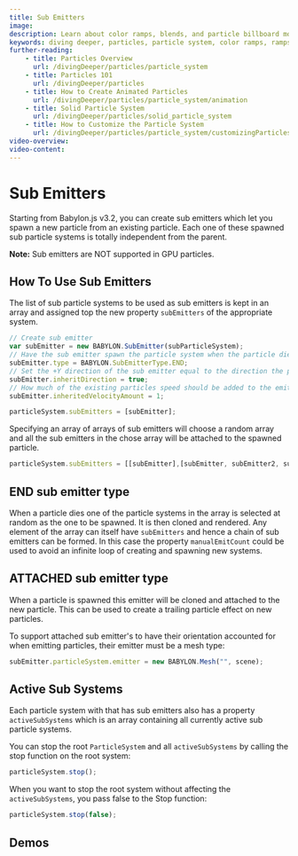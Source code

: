 ```yaml
---
title: Sub Emitters
image: 
description: Learn about color ramps, blends, and particle billboard mode in Babylon.js.
keywords: diving deeper, particles, particle system, color ramps, ramps, blends, billboard, billboard mode
further-reading:
    - title: Particles Overview
      url: /divingDeeper/particles/particle_system
    - title: Particles 101
      url: /divingDeeper/particles
    - title: How to Create Animated Particles
      url: /divingDeeper/particles/particle_system/animation
    - title: Solid Particle System
      url: /divingDeeper/particles/solid_particle_system
    - title: How to Customize the Particle System
      url: /divingDeeper/particles/particle_system/customizingParticles
video-overview:
video-content:
---
```


# Sub Emitters

Starting from Babylon.js v3.2, you can create sub emitters which let you spawn a new particle from an existing particle. Each one of these spawned sub particle systems is totally independent from the parent.

**Note:** Sub emitters are NOT supported in GPU particles.

## How To Use Sub Emitters

The list of sub particle systems to be used as sub emitters is kept in an array and assigned top the new property `subEmitters` of the appropriate system. 

```javascript
// Create sub emitter
var subEmitter = new BABYLON.SubEmitter(subParticleSystem);
// Have the sub emitter spawn the particle system when the particle dies
subEmitter.type = BABYLON.SubEmitterType.END;
// Set the +Y direction of the sub emitter equal to the direction the particle is/was heading
subEmitter.inheritDirection = true;
// How much of the existing particles speed should be added to the emitter particles
subEmitter.inheritedVelocityAmount = 1;

particleSystem.subEmitters = [subEmitter];
```

Specifying an array of arrays of sub emitters will choose a random array and all the sub emitters in the chose array will be attached to the spawned particle.
```javascript
particleSystem.subEmitters = [[subEmitter],[subEmitter, subEmitter2, subEmitter3], [subEmitter4]];
```

## END sub emitter type
When a particle dies one of the particle systems in the array is selected at random as the one to be spawned. It is then cloned and rendered. Any element of the array can itself have `subEmitters` and hence a chain of sub emitters can be formed. In this case the property `manualEmitCount` could be used to avoid an infinite loop of creating and spawning new systems.

## ATTACHED sub emitter type
When a particle is spawned this emitter will be cloned and attached to the new particle. This can be used to create a trailing particle effect on new particles.

To support attached sub emitter's to have their orientation accounted for when emitting particles, their emitter must be a mesh type:
```javascript
subEmitter.particleSystem.emitter = new BABYLON.Mesh("", scene);
```

## Active Sub Systems
Each particle system with that has sub emitters also has a property `activeSubSystems` which is an array containing all currently active sub particle systems.

You can stop the root `ParticleSystem` and all `activeSubSystems` by calling the stop function on the root system:

```javascript
particleSystem.stop(); 
```

When you want to stop the root system without affecting the `activeSubSystems`, you pass false to the Stop function:

```javascript
particleSystem.stop(false);
```

## Demos

<Playground id="#T0L01N#47" title="Sub Emitters" description="Simple example of sub emitters." image=""/>
<Playground id="#9NHBCC#1" title="Sub Emitters On Death Only" description="Simple example of sub emitters on death only" image=""/>
<Playground id="#7HH1UH" title="Complete example (hit Space to launch a barrel)" description="Complete Sub Emitter Example" image=""/>